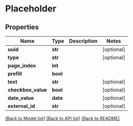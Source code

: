 # Placeholder

## Properties
Name | Type | Description | Notes
------------ | ------------- | ------------- | -------------
**uuid** | **str** |  | [optional] 
**type** | **str** |  | [optional] 
**page_index** | **int** |  | 
**prefill** | **bool** |  | 
**text** | **str** |  | [optional] 
**checkbox_value** | **bool** |  | [optional] 
**date_value** | **date** |  | [optional] 
**external_id** | **str** |  | [optional] 

[[Back to Model list]](../README.md#documentation-for-models) [[Back to API list]](../README.md#documentation-for-api-endpoints) [[Back to README]](../README.md)


